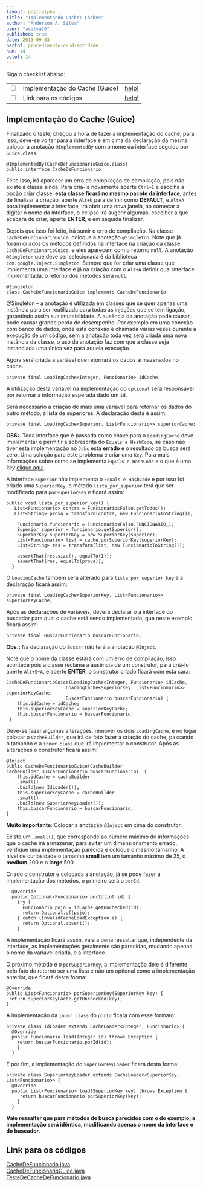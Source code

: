 ```yaml
---
layout: post-alpha
title: "Implementando Cache: Caches"
author: "Anderson A. Silva"
user: "asilva26"
published: true
date: 2013-09-03
partof: procedimento-crud-entidade
num: 14
outof: 14
---
```


Siga o checklist abaixo:
<table class="table table-bordered">
 <tr>
   <td class="tac col2em">
    <a id="topo_0_0"><input type="checkbox" /></a>
   </td>
   <td>
   Implementação do Cache (Guice)
   </td>
   <td>
    <a href="#0_0">help!</a>
   </td>
 </tr>
  <tr>
   <td class="tac col2em">
    <a id="topo_0_0"><input type="checkbox" /></a>
   </td>
   <td>
    Link para os códigos
   </td>
   <td>
    <a href="#0_1">help!</a>
   </td>
 </tr>
</table>

## <a id="0_0"> </a> Implementação do Cache (Guice)

Finalizado o teste, chegou a hora de fazer a implementação do cache, para isso, deve-se voltar para a interface e em cima da declaração da mesma colocar a anotação `@ImplementedBy` com o nome da interface seguido por `Guice.class`.

`@ImplementedBy(CacheDeFuncionarioGuice.class)`<br>
`public interface CacheDeFuncionario`

Feito isso, irá aparecer um erro de compilação de compilação, pois não existe a classe ainda. Para criá-la novamente aperte `Ctrl+1` e escolha a opção criar classe, __esta classe ficará no mesmo pacote da interface__, antes de finalizar a criação, aperte `Alt+U` para definir como __DEFAULT__, e `Alt+A` para implementar a interface, irá abrir uma nova janela, ao começar a digitar o nome da interface, o eclipse irá sugerir algumas, escolher a que acabara de criar, aperte __ENTER__, e em seguida finalizar.

Depois que isso foi feito, irá sumir o erro de compilação.
Na classe `CacheDeFuncionarioGuice`, coloque a anotação `@Singleton`. Note que já foram criados os métodos definidos na interface na criação da classe `CacheDeFuncionarioGuice`, e eles aparecem com o retorno `null`. A anotação `@Singleton` que deve ser selecionada é da biblioteca `com.google.inject.Singleton`. Sempre que for criar uma classe que implementa uma interface e já na criação com o `Alt+A` definir qual interface implementada, o retorno dos métodos será `null`.

`@Singleton`<br>
`class CacheDeFuncionarioGuice implements CacheDeFuncionario`

<div class="alert alert info">
@Singleton – a anotação é utilizada em classes que se quer apenas uma instância para ser reutilizada para todas as injeções que se tem ligação, garantindo assim sua imutabilidade. A ausência da anotação pode causar pode causar grande perda de desempenho. Por exemplo em uma conexão com banco de dados, onde esta conexão é chamada várias vezes durante a execução de um código, sem a anotação toda vez será criada uma nova instância da classe, o uso da anotação faz com que a classe seja instanciada uma única vez para aquela execução. 
</div>

Agora será criada a variável que retornará os dados armazenados no cache.

`private final LoadingCache<Integer, Funcionario> idCache;`
 
A utilização desta variável na implementação do `optional` será responsável por retornar a informação esperada dado um `id`.

Será necessário a criação de mais uma variável para retornar os dados do outro método, a lista de superiores. A declaração desta é assim:

`private final LoadingCache<Superior, List<Funcionario>> superiorCache;`

__OBS:.__ Toda interface que é passada como chave para o `LoadingCache` deve implementar e permitir a sobrescrita do `Equals e HashCode`, se caso não tiver esta implementação no `Jdbc` está __errado__ e o resultado da busca será zero. Uma solução para este problema é criar uma `Key`. Para mais informações sobre como se implementa `Equals e HashCode` e o que é uma _key_ [clique aqui].

A interface `Superior` não implementa o `Equals e HashCode` e por isso foi criado uma `SuperiorKey`, o método `lista_por_superior` terá que ser modificado para `porSuperiorKey` e ficará assim:

	public void lista_por_superior_key() {
	   List<Funcionario> contra = FuncionariosFalso.getTodos();
	   List<String> prova = transform(contra, new FuncionarioToString());

	    Funcionario funcionario = FuncionariosFalso.FUNCIONARIO_1;
	    Superior superior = funcionario.getSuperior();
	    SuperiorKey superiorKey = new SuperiorKey(superior);
	    List<Funcionario> list = cache.porSuperiorKey(superiorKey);
	    List<String> res = transform(list, new FuncionarioToString());

	    assertThat(res.size(), equalTo(1));
	    assertThat(res, equalTo(prova));
	  }

O `LoadingCache` também será alterado para `lista_por_superior_key` e a declaração ficará assim:

`private final LoadingCache<SuperiorKey, List<Funcionario>> superiorKeyCache;`

Após as declarações de variáveis, deverá declarar o a interface do buscador para qual o cache está sendo implementado, que neste exemplo ficará assim:

`private final BuscarFuncionario buscarFuncionario;`

__Obs.:__ Na declaração do `Buscar` não terá a anotação `@Inject`.

Note que o nome da classe estará com um erro de compilação, isso acontece pois a classe reclama a ausência de um construtor, para criá-lo aperte `Alt+S+A`, e aperte __ENTER__, o construtor criado ficará com esta cara:

	CacheDeFuncionarioGuice(LoadingCache<Integer, Funcionario> idCache,
		                  LoadingCache<SuperiorKey, List<Funcionario>> superiorKeyCache,
		                  BuscarFuncionario buscarFuncionario) {
	    this.idCache = idCache;
	    this.superiorKeyCache = superiorKeyCache;
	    this.buscarFuncionario = buscarFuncionario;
	 }

Deve-se fazer algumas alterações, remover os dois `LoadingCache`, e no lugar colocar o `CacheBuilder`, que irá de fato fazer a criação do cache, passando o tamanho e a `inner class` que irá implementar o construtor.
Após as alterações o construtor ficará assim:

	@Inject
	public CacheDeFuncionarioGuice(CacheBuilder cacheBuilder,BuscarFuncionario buscarFuncionario)  {
	    this.idCache = cacheBuilder
		.small()
		.build(new IdLoader());
	    this.superiorKeyCache = cacheBuilder
		.small()
		.build(new SuperiorKeyLoader());
	    this.buscarFuncionario = buscarFuncionario;
	}

__Muito importante__: Colocar a anotação `@Inject` em cima do construtor.

Existe um `.small()`, que corresponde ao número máximo de informações que o cache irá armazenar, para evitar um dimensionamento errado, verifique uma implementação parecida e coloque o mesmo tamanho. A nível de curiosidade o tamanho __small__ tem um tamanho máximo de 25, o __medium__ 200 e o __large__ 500.

Criado o construtor e colocada a anotação, já se pode fazer a implementação dos métodos, o primeiro será o `porId`.

	  @Override
	  public Optional<Funcionario> porId(int id) {
	    try {
	      Funcionario pojo = idCache.getUnchecked(id);
	      return Optional.of(pojo);
	    } catch (InvalidCacheLoadException e) {
	      return Optional.absent();
	    }

A implementação ficará assim, vale a pena ressaltar que, independente da interface, as implementações geralmente são parecidas, mudando apenas o nome da variável criada, e a interface.

O próximo método é o `porSuperiorKey`, a implementação dele é diferente pelo fato do retorno ser uma lista e não um optional como a implementação anterior, que ficará desta forma:

	@Override
	public List<Funcionario> porSuperiorKey(SuperiorKey key) {
	 return superiorKeyCache.getUnchecked(key); 
	}

A implementação da `inner class` do `porId` ficará com esse formato:

	private class IdLoader extends CacheLoader<Integer, Funcionario> {
	  @Override
	  public Funcionario load(Integer id) throws Exception {
	    return buscarFuncionario.porId(id);
	    }
	  }

E por fim, a implementação do `SuperiorKeyLoader` ficará desta forma:

	private class SuperiorKeyLoader extends CacheLoader<SuperiorKey, List<Funcionario>> {
	  @Override
	  public List<Funcionario> load(SuperiorKey key) throws Exception {
	     return buscarFuncionario.porSuperiorKey(key);
	    }
	  }

__Vale ressaltar que para métodos de busca parecidos com o do exemplo, a implementação será idêntica, modificando apenas o nome da interface e do buscador__.

## <a id="0_1"> </a> Link para os códigos

<p></p>

[CacheDeFuncionario.java]<br>
[CacheDeFuncionarioGuice.java]<br>
[TesteDeCacheDeFuncionario.java]

[CacheDeFuncionario.java]: https://github.com/objectos/objectos-dojo/blob/bf3ce00fa07d105949339ac6bb7edba7126b95ed/objectos-dojo-team/src/main/java/br/com/objectos/dojo/asilva/CacheDeFuncionario.java

[CacheDeFuncionarioGuice.java]: https://github.com/objectos/objectos-dojo/blob/bf3ce00fa07d105949339ac6bb7edba7126b95ed/objectos-dojo-team/src/main/java/br/com/objectos/dojo/asilva/CacheDeFuncionarioGuice.java

[TesteDeCacheDeFuncionario.java]: https://github.com/objectos/objectos-dojo/blob/bf3ce00fa07d105949339ac6bb7edba7126b95ed/objectos-dojo-team/src/test/java/br/com/objectos/dojo/asilva/TesteDeCacheDeFuncionario.java

[clique aqui]: http://dojo.objectos.com.br/procedimento/crud-entidade/03.0-implementando-keys.html
